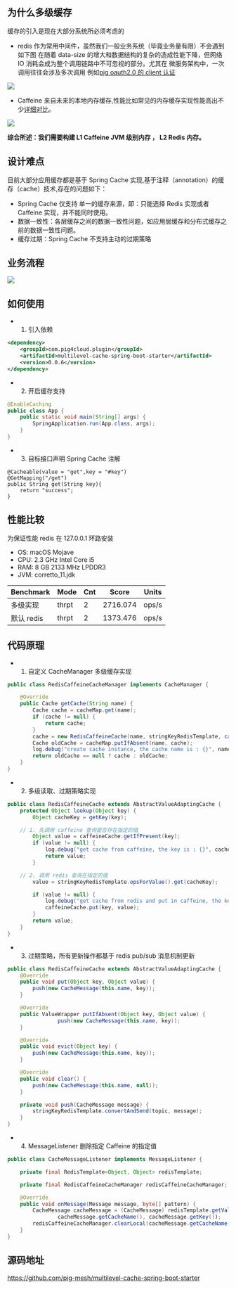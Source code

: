 ## 为什么多级缓存

缓存的引入是现在大部分系统所必须考虑的

- redis 作为常用中间件，虽然我们一般业务系统（毕竟业务量有限）不会遇到如下图 在随着 data-size 的增大和数据结构的复杂的造成性能下降，但网络 IO 消耗会成为整个调用链路中不可忽视的部分。尤其在 微服务架构中，一次调用往往会涉及多次调用 例如[pig oauth2.0 的 client 认证](https://gitee.com/log4j/pig "pig oauth2.0 的 client 认证")

![](https://gitee.com/pig4cloud/oss/raw/master/2020-9-27/1601165312076-image.png)

- Caffeine 来自未来的本地内存缓存,性能比如常见的内存缓存实现性能高出不少[详细对比](https://github.com/ben-manes/caffeine/wiki/Benchmarks "详细对比")。

![](https://gitee.com/pig4cloud/oss/raw/master/2020-9-27/1601165199107-image.png)

**综合所述：我们需要构建 L1 Caffeine JVM 级别内存 ， L2 Redis 内存。**

## 设计难点

目前大部分应用缓存都是基于 Spring Cache 实现,基于注释（annotation）的缓存（cache）技术,存在的问题如下：

- Spring Cache 仅支持 单一的缓存来源，即：只能选择 Redis 实现或者 Caffeine 实现，并不能同时使用。
- 数据一致性：各层缓存之间的数据一致性问题，如应用层缓存和分布式缓存之前的数据一致性问题。
- 缓存过期：Spring Cache 不支持主动的过期策略

## 业务流程

![](https://i.loli.net/2020/09/27/dbMiYhwTBurZK4y.png)

## 如何使用

- 1. 引入依赖

```xml
<dependency>
    <groupId>com.pig4cloud.plugin</groupId>
    <artifactId>multilevel-cache-spring-boot-starter</artifactId>
    <version>0.0.6</version>
</dependency>
```

- 2. 开启缓存支持

```java
@EnableCaching
public class App {
	public static void main(String[] args) {
		SpringApplication.run(App.class, args);
	}
}
```

- 3. 目标接口声明 Spring Cache 注解

```
@Cacheable(value = "get",key = "#key")
@GetMapping("/get")
public String get(String key){
    return "success";
}
```

## 性能比较

为保证性能 redis 在 127.0.0.1 环路安装

- OS: macOS Mojave
- CPU: 2.3 GHz Intel Core i5
- RAM: 8 GB 2133 MHz LPDDR3
- JVM: corretto_11.jdk

| Benchmark  | Mode  | Cnt | Score    | Units |
| ---------- | ----- | --- | -------- | ----- |
| 多级实现   | thrpt | 2   | 2716.074 | ops/s |
| 默认 redis | thrpt | 2   | 1373.476 | ops/s |

## 代码原理

- 1. 自定义 CacheManager 多级缓存实现

```java
public class RedisCaffeineCacheManager implements CacheManager {

	@Override
	public Cache getCache(String name) {
		Cache cache = cacheMap.get(name);
		if (cache != null) {
			return cache;
		}
		cache = new RedisCaffeineCache(name, stringKeyRedisTemplate, caffeineCache(), cacheConfigProperties);
		Cache oldCache = cacheMap.putIfAbsent(name, cache);
		log.debug("create cache instance, the cache name is : {}", name);
		return oldCache == null ? cache : oldCache;
	}
}
```

- 2. 多级读取、过期策略实现

```java
public class RedisCaffeineCache extends AbstractValueAdaptingCache {
	protected Object lookup(Object key) {
		Object cacheKey = getKey(key);

    // 1. 先调用 caffeine 查询是否存在指定的值
		Object value = caffeineCache.getIfPresent(key);
		if (value != null) {
			log.debug("get cache from caffeine, the key is : {}", cacheKey);
			return value;
		}

    // 2. 调用 redis 查询在指定的值
		value = stringKeyRedisTemplate.opsForValue().get(cacheKey);

		if (value != null) {
			log.debug("get cache from redis and put in caffeine, the key is : {}", cacheKey);
			caffeineCache.put(key, value);
		}
		return value;
	}
}
```

- 3. 过期策略，所有更新操作都基于 redis pub/sub 消息机制更新

```java
public class RedisCaffeineCache extends AbstractValueAdaptingCache {
	@Override
	public void put(Object key, Object value) {
		push(new CacheMessage(this.name, key));
	}

	@Override
	public ValueWrapper putIfAbsent(Object key, Object value) {
				push(new CacheMessage(this.name, key));
	}

	@Override
	public void evict(Object key) {
		push(new CacheMessage(this.name, key));
	}

	@Override
	public void clear() {
		push(new CacheMessage(this.name, null));
	}

	private void push(CacheMessage message) {
		stringKeyRedisTemplate.convertAndSend(topic, message);
	}
}
```

- 4. MessageListener 删除指定 Caffeine 的指定值

```java
public class CacheMessageListener implements MessageListener {

	private final RedisTemplate<Object, Object> redisTemplate;

	private final RedisCaffeineCacheManager redisCaffeineCacheManager;

	@Override
	public void onMessage(Message message, byte[] pattern) {
		CacheMessage cacheMessage = (CacheMessage) redisTemplate.getValueSerializer().deserialize(message.getBody());
				cacheMessage.getCacheName(), cacheMessage.getKey());
		redisCaffeineCacheManager.clearLocal(cacheMessage.getCacheName(), cacheMessage.getKey());
	}
}
```

## 源码地址

[https://github.com/pig-mesh/multilevel-cache-spring-boot-starter
](https://github.com/pig-mesh/multilevel-cache-spring-boot-starter)
